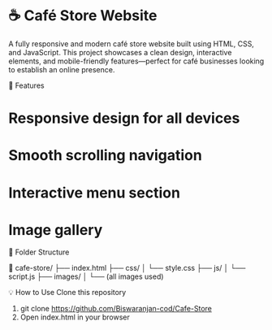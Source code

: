 # ☕ Café Store Website
A fully responsive and modern café store website built using HTML, CSS, and JavaScript. This project showcases a clean design, interactive elements, and mobile-friendly features—perfect for café businesses looking to establish an online presence.

🚀 Features
 # Responsive design for all devices
 # Smooth scrolling navigation
 # Interactive menu section
 # Image gallery

📂 Folder Structure

📁 cafe-store/
├── index.html
├── css/
│   └── style.css
├── js/
│   └── script.js
├── images/
│   └── (all images used)


💡 How to Use
Clone this repository
 1. git clone https://github.com/Biswaranjan-cod/Cafe-Store
 2. Open index.html in your browser

 
